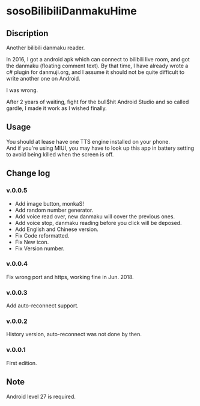 # sosoBilibiliDanmakuHime
## Discription
Another bilibili danmaku reader.

In 2016, I got a android apk which can connect to bilibili live room, and got the danmaku (floating comment text). By that time, I have already wrote a c# plugin for danmuji.org, and I assume it should not be quite difficult to write another one on Android.

I was wrong.

After 2 years of waiting, fight for the bull$hit Android Studio and so called gardle, I made it work as I wished finally.

## Usage
You should at lease have one TTS engine installed on your phone.</br>
And if you're using MIUI, you may have to look up this app in battery setting to avoid being killed when the screen is off.

## Change log

### v.0.0.5
* Add image button, monkaS!
* Add random number generator.
* Add voice read over, new danmaku will cover the previous ones.
* Add voice stop, danmaku reading before you click will be deposed.
* Add English and Chinese version.
* Fix Code reformatted.
* Fix New icon.
* Fix Version number.

### v.0.0.4
Fix wrong port and https, working fine in Jun. 2018.

### v.0.0.3
Add auto-reconnect support.

### v.0.0.2
History version, auto-reconnect was not done by then.

### v.0.0.1
First edition.

## Note
Android level 27 is required.
